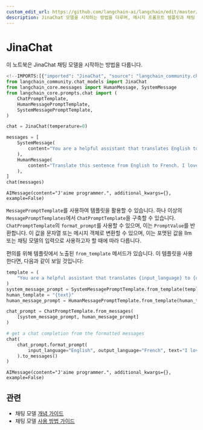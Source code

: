 ```yaml
---
custom_edit_url: https://github.com/langchain-ai/langchain/edit/master/docs/docs/integrations/chat/jinachat.ipynb
description: JinaChat 모델을 시작하는 방법을 다루며, 메시지 프롬프트 템플릿과 채팅 프롬프트 템플릿 사용법을 설명합니다.
---
```


# JinaChat

이 노트북은 JinaChat 채팅 모델을 시작하는 방법을 다룹니다.

```python
<!--IMPORTS:[{"imported": "JinaChat", "source": "langchain_community.chat_models", "docs": "https://api.python.langchain.com/en/latest/chat_models/langchain_community.chat_models.jinachat.JinaChat.html", "title": "JinaChat"}, {"imported": "HumanMessage", "source": "langchain_core.messages", "docs": "https://api.python.langchain.com/en/latest/messages/langchain_core.messages.human.HumanMessage.html", "title": "JinaChat"}, {"imported": "SystemMessage", "source": "langchain_core.messages", "docs": "https://api.python.langchain.com/en/latest/messages/langchain_core.messages.system.SystemMessage.html", "title": "JinaChat"}, {"imported": "ChatPromptTemplate", "source": "langchain_core.prompts.chat", "docs": "https://api.python.langchain.com/en/latest/prompts/langchain_core.prompts.chat.ChatPromptTemplate.html", "title": "JinaChat"}, {"imported": "HumanMessagePromptTemplate", "source": "langchain_core.prompts.chat", "docs": "https://api.python.langchain.com/en/latest/prompts/langchain_core.prompts.chat.HumanMessagePromptTemplate.html", "title": "JinaChat"}, {"imported": "SystemMessagePromptTemplate", "source": "langchain_core.prompts.chat", "docs": "https://api.python.langchain.com/en/latest/prompts/langchain_core.prompts.chat.SystemMessagePromptTemplate.html", "title": "JinaChat"}]-->
from langchain_community.chat_models import JinaChat
from langchain_core.messages import HumanMessage, SystemMessage
from langchain_core.prompts.chat import (
    ChatPromptTemplate,
    HumanMessagePromptTemplate,
    SystemMessagePromptTemplate,
)
```


```python
chat = JinaChat(temperature=0)
```


```python
messages = [
    SystemMessage(
        content="You are a helpful assistant that translates English to French."
    ),
    HumanMessage(
        content="Translate this sentence from English to French. I love programming."
    ),
]
chat(messages)
```


```output
AIMessage(content="J'aime programmer.", additional_kwargs={}, example=False)
```


`MessagePromptTemplate`를 사용하여 템플릿을 활용할 수 있습니다. 하나 이상의 `MessagePromptTemplates`에서 `ChatPromptTemplate`을 구축할 수 있습니다. `ChatPromptTemplate`의 `format_prompt`를 사용할 수 있으며, 이는 `PromptValue`를 반환합니다. 이 값을 문자열 또는 메시지 객체로 변환할 수 있으며, 이는 포맷된 값을 llm 또는 채팅 모델의 입력으로 사용하고자 할 때에 따라 다릅니다.

편의를 위해 템플릿에서 노출된 `from_template` 메서드가 있습니다. 이 템플릿을 사용한다면, 다음과 같이 보일 것입니다:

```python
template = (
    "You are a helpful assistant that translates {input_language} to {output_language}."
)
system_message_prompt = SystemMessagePromptTemplate.from_template(template)
human_template = "{text}"
human_message_prompt = HumanMessagePromptTemplate.from_template(human_template)
```


```python
chat_prompt = ChatPromptTemplate.from_messages(
    [system_message_prompt, human_message_prompt]
)

# get a chat completion from the formatted messages
chat(
    chat_prompt.format_prompt(
        input_language="English", output_language="French", text="I love programming."
    ).to_messages()
)
```


```output
AIMessage(content="J'aime programmer.", additional_kwargs={}, example=False)
```


## 관련

- 채팅 모델 [개념 가이드](/docs/concepts/#chat-models)
- 채팅 모델 [사용 방법 가이드](/docs/how_to/#chat-models)